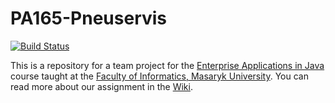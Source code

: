 # PA165-Pneuservis

[![Build Status](https://travis-ci.org/tinnyx/PA165-Pneuservis.svg?branch=master)](https://travis-ci.org/tinnyx/PA165-Pneuservis)

This is a repository for a team project for the [Enterprise Applications in Java](https://is.muni.cz/course/fi/autumn2017/PA165) course taught at the [Faculty of Informatics, Masaryk University](https://www.fi.muni.cz/). You can read more about our assignment in the [Wiki](https://github.com/tinnyx/PA165-Pneuservis/wiki).
